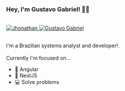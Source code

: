 ### Hey, I'm Gustavo Gabriel! 👋🏾
<br>
<a href="https://www.linkedin.com/in/gustavo-gabriel-5b31a2192/">
    <img alt="Jhonathan" src="https://camo.githubusercontent.com/e8b2fb68680bc3190303933e9cb234c90944c13fc47adbf50b035ba3f891efc5/68747470733a2f2f696d672e736869656c64732e696f2f62616467652f2d4c696e6b6564496e2d626c75653f7374796c653d666c61742d737175617265266c6f676f3d4c696e6b6564696e266c6f676f436f6c6f723d7768697465266c696e6b3d68747470733a2f2f7777772e6c696e6b6564696e2e636f6d2f696e2f636c6f7564736f6e2f" alt="Linkedin Badge" data-canonical-src="https://img.shields.io/badge/-LinkedIn-blue?style=flat-square&amp;logo=Linkedin&amp;logoColor=white&amp;link=https://www.linkedin.com/in/jhonathandosreis/" style="max-width:100%;">
</a>
<a href="mailto:gustavogabriel@gmail.com?subject=Questions" title="Email-Gustavo">
    <img alt="Gustavo Gabriel" src="https://img.shields.io/badge/Gustavo Gabriel-Gmail-red">
</a>

</a>

<br>
<br>

I'm a Brazilian systems analyst and developer!.
<br>
<br>
Currently I'm focused on...
<br>
- 🔭 Angular
- 🔭 NestJS
- 💻 Solve problems
